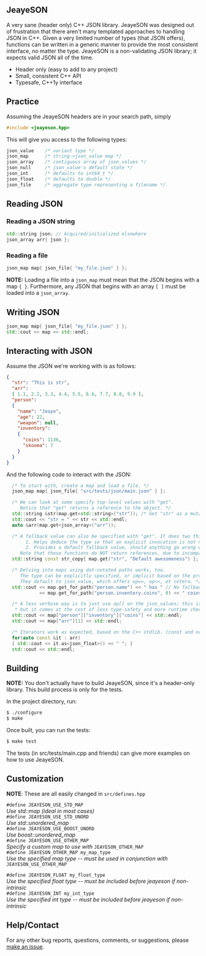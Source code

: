 JeayeSON
---

A very sane (header only) C++ JSON library. JeayeSON was designed out of 
frustration that there aren't many templated approaches to handling JSON
in C++. Given a very limited number of types (that JSON offers), functions
can be written in a generic manner to provide the most consistent
interface, no matter the type. JeayeSON is a non-validating JSON library;
it expects valid JSON all of the time.

  * Header only (easy to add to any project)
  * Small, consistent C++ API
  * Typesafe, C++1y interface

Practice
----
Assuming the JeayeSON headers are in your search path, simply  
```cpp
#include <jeayeson.hpp>
```
This will give you access to the following types:
```cpp
json_value    /* variant type */
json_map      /* string->json_value map */
json_array    /* contiguous array of json_values */
json_null     /* json_value's default state */
json_int      /* defaults to int64_t */
json_float    /* defaults to double */
json_file     /* aggregate type representing a filename */
```

Reading JSON
----
### Reading a JSON string
```cpp
std::string json; // Acquired/initialized elsewhere
json_array arr{ json };
```
### Reading a file
```cpp
json_map map{ json_file{ "my_file.json" } };
```
**NOTE:** Loading a file into a `json_map` must mean that the JSON begins with a map `{ }`. Furthermore, any JSON that begins with an array `[ ]` must be loaded into a `json_array`.

Writing JSON
----
```cpp
json_map map{ json_file{ "my_file.json" } };
std::cout << map << std::endl;
```
Interacting with JSON
----
Assume the JSON we're working with is as follows:
```json
{
  "str": "This is str",
  "arr":
  [ 1.1, 2.2, 3.3, 4.4, 5.5, 6.6, 7.7, 8.8, 9.9 ],
  "person":
  {
    "name": "Jeaye",
    "age": 22,
    "weapon": null,
    "inventory":
    {
      "coins": 1136,
      "skooma": 7
    }
  }
}
```
And the following code to interact with the JSON:
```cpp
  /* To start with, create a map and load a file. */
  json_map map{ json_file{ "src/tests/json/main.json" } };

  /* We can look at some specify top-level values with "get".
     Notice that "get" returns a reference to the object. */
  std::string &str(map.get<std::string>("str")); /* Get "str" as a mutable string reference. */
  std::cout << "str = " << str << std::endl;
  auto &arr(map.get<json_array>("arr"));

  /* A fallback value can also be specified with "get". It does two things:
       1. Helps deduce the type so that an explicit invocation is not needed
       2. Provides a default fallback value, should anything go wrong while accessing
     Note that these functions do NOT return references, due to incompatibilities with the fallback. */
  std::string const str_copy{ map.get("str", "Default awesomeness") }; // Second param is the default

  /* Delving into maps using dot-notated paths works, too.
     The type can be explicitly specified, or implicit based on the provided fallback.
     They default to json_value, which offers op==, op<<, et cetera. */
  std::cout << map.get_for_path("person.name") << " has " // No fallback, returns json_value&
            << map.get_for_path("person.inventory.coins", 0) << " coins\n"; // Fallback is 0

  /* A less verbose way is to just use op[] on the json_values; this is more convenient,
   * but it comes at the cost of less type-safety and more runtime checks. */
  std::cout << map["person"]["inventory"]["coins"] << std::endl;
  std::cout << map["arr"][1] << std::endl;

  /* Iterators work as expected, based on the C++ stdlib. (const and non-const) */
  for(auto const &it : arr)
  { std::cout << it.as<json_float>() << " "; }
  std::cout << std::endl;
```

Building
---
**NOTE:** You don't actually have to build JeayeSON, since it's a header-only
library. This build process is only for the tests.

In the project directory, run:
```bash
$ ./configure
$ make
```
Once built, you can run the tests:
```bash
$ make test
```
The tests (in src/tests/main.cpp and friends) can give more examples
on how to use JeayeSON.

Customization
---

**NOTE**: These are all easily changed in `src/defines.hpp`

`#define JEAYESON_USE_STD_MAP`  
  *Use std::map (ideal in most cases)*  
`#define JEAYESON_USE_STD_UNORD`  
  *Use std::unordered_map*  
`#define JEAYESON_USE_BOOST_UNORD`  
  *Use boost::unordered_map*  
`#define JEAYESON_USE_OTHER_MAP`  
  *Specify a custom map to use with* `JEAYESON_OTHER_MAP`  
`#define JEAYESON_OTHER_MAP my_map_type`  
  *Use the specified map type -- must be used in conjunction with* `JEAYESON_USE_OTHER_MAP`  

`#define JEAYESON_FLOAT my_float_type`  
  *Use the specified float type -- must be included before jeayeson if non-intrinsic*  
`#define JEAYESON_INT my_int_type`  
  *Use the specified int type -- must be included before jeayeson if non-intrinsic*

Help/Contact
---
For any other bug reports, questions, comments, or suggestions, please [make an issue](https://github.com/jeaye/jeayeson/issues).

